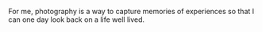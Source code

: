 For me, photography is a way to capture memories of experiences so that I can one day look back on a life well lived.
